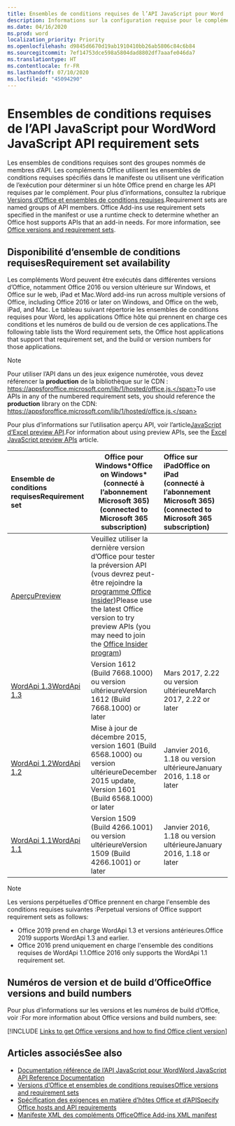 ```yaml
---
title: Ensembles de conditions requises de l’API JavaScript pour Word
description: Informations sur la configuration requise pour le complément Office sur les builds Word.
ms.date: 04/16/2020
ms.prod: word
localization_priority: Priority
ms.openlocfilehash: d9845d6670d19ab1910410bb26ab5806c84c6b84
ms.sourcegitcommit: 7ef14753dce598a5804dad8802df7aaafe046da7
ms.translationtype: HT
ms.contentlocale: fr-FR
ms.lasthandoff: 07/10/2020
ms.locfileid: "45094290"
---
```

# <a name="word-javascript-api-requirement-sets"></a><span data-ttu-id="e312f-103">Ensembles de conditions requises de l’API JavaScript pour Word</span><span class="sxs-lookup"><span data-stu-id="e312f-103">Word JavaScript API requirement sets</span></span>

<span data-ttu-id="e312f-p101">Les ensembles de conditions requises sont des groupes nommés de membres d’API. Les compléments Office utilisent les ensembles de conditions requises spécifiés dans le manifeste ou utilisent une vérification de l’exécution pour déterminer si un hôte Office prend en charge les API requises par le complément. Pour plus d’informations, consultez la rubrique [Versions d’Office et ensembles de conditions requises](../../develop/office-versions-and-requirement-sets.md).</span><span class="sxs-lookup"><span data-stu-id="e312f-p101">Requirement sets are named groups of API members. Office Add-ins use requirement sets specified in the manifest or use a runtime check to determine whether an Office host supports APIs that an add-in needs. For more information, see [Office versions and requirement sets](../../develop/office-versions-and-requirement-sets.md).</span></span>

## <a name="requirement-set-availability"></a><span data-ttu-id="e312f-107">Disponibilité d’ensemble de conditions requises</span><span class="sxs-lookup"><span data-stu-id="e312f-107">Requirement set availability</span></span>

<span data-ttu-id="e312f-108">Les compléments Word peuvent être exécutés dans différentes versions d’Office, notamment Office 2016 ou version ultérieure sur Windows, et Office sur le web, iPad et Mac.</span><span class="sxs-lookup"><span data-stu-id="e312f-108">Word add-ins run across multiple versions of Office, including Office 2016 or later on Windows, and Office on the web, iPad, and Mac.</span></span> <span data-ttu-id="e312f-109">Le tableau suivant répertorie les ensembles de conditions requises pour Word, les applications Office hôte qui prennent en charge ces conditions et les numéros de build ou de version de ces applications.</span><span class="sxs-lookup"><span data-stu-id="e312f-109">The following table lists the Word requirement sets, the Office host applications that support that requirement set, and the build or version numbers for those applications.</span></span>

> [!NOTE]
> <span data-ttu-id="e312f-110">Pour utiliser l’API dans un des jeux exigence numérotée, vous devez référencer la **production** de la bibliothèque sur le CDN : https://appsforoffice.microsoft.com/lib/1/hosted/office.js.</span><span class="sxs-lookup"><span data-stu-id="e312f-110">To use APIs in any of the numbered requirement sets, you should reference the **production** library on the CDN: https://appsforoffice.microsoft.com/lib/1/hosted/office.js.</span></span>
>
> <span data-ttu-id="e312f-111">Pour plus d’informations sur l’utilisation aperçu API, voir l’article[JavaScript d’Excel preview API](word-preview-apis.md).</span><span class="sxs-lookup"><span data-stu-id="e312f-111">For information about using preview APIs, see the [Excel JavaScript preview APIs](word-preview-apis.md) article.</span></span>

|  <span data-ttu-id="e312f-112">Ensemble de conditions requises</span><span class="sxs-lookup"><span data-stu-id="e312f-112">Requirement set</span></span>  |   <span data-ttu-id="e312f-113">Office pour Windows\*</span><span class="sxs-lookup"><span data-stu-id="e312f-113">Office on Windows\*</span></span><br><span data-ttu-id="e312f-114">(connecté à l’abonnement Microsoft 365)</span><span class="sxs-lookup"><span data-stu-id="e312f-114">(connected to Microsoft 365 subscription)</span></span>  |  <span data-ttu-id="e312f-115">Office sur iPad</span><span class="sxs-lookup"><span data-stu-id="e312f-115">Office on iPad</span></span><br><span data-ttu-id="e312f-116">(connecté à l’abonnement Microsoft 365)</span><span class="sxs-lookup"><span data-stu-id="e312f-116">(connected to Microsoft 365 subscription)</span></span>  |  <span data-ttu-id="e312f-117">Office sur Mac</span><span class="sxs-lookup"><span data-stu-id="e312f-117">Office on Mac</span></span><br><span data-ttu-id="e312f-118">(connecté à l’abonnement Microsoft 365)</span><span class="sxs-lookup"><span data-stu-id="e312f-118">(connected to Microsoft 365 subscription)</span></span>  | <span data-ttu-id="e312f-119">Office sur le web</span><span class="sxs-lookup"><span data-stu-id="e312f-119">Office on the web</span></span>  |
|:-----|-----|:-----|:-----|:-----|
| [<span data-ttu-id="e312f-120">Aperçu</span><span class="sxs-lookup"><span data-stu-id="e312f-120">Preview</span></span>](word-preview-apis.md) | <span data-ttu-id="e312f-121">Veuillez utiliser la dernière version d’Office pour tester la préversion API (vous devrez peut-être rejoindre la [programme Office Insider](https://insider.office.com))</span><span class="sxs-lookup"><span data-stu-id="e312f-121">Please use the latest Office version to try preview APIs (you may need to join the [Office Insider program](https://insider.office.com))</span></span> |
| [<span data-ttu-id="e312f-122">WordApi 1.3</span><span class="sxs-lookup"><span data-stu-id="e312f-122">WordApi 1.3</span></span>](word-api-1-3-requirement-set.md) | <span data-ttu-id="e312f-123">Version 1612 (Build 7668.1000) ou version ultérieure</span><span class="sxs-lookup"><span data-stu-id="e312f-123">Version 1612 (Build 7668.1000) or later</span></span>| <span data-ttu-id="e312f-124">Mars 2017, 2.22 ou version ultérieure</span><span class="sxs-lookup"><span data-stu-id="e312f-124">March 2017, 2.22 or later</span></span> | <span data-ttu-id="e312f-125">Mars 2017, 15.32 ou version ultérieure</span><span class="sxs-lookup"><span data-stu-id="e312f-125">March 2017, 15.32 or later</span></span>| <span data-ttu-id="e312f-126">Mars 2017</span><span class="sxs-lookup"><span data-stu-id="e312f-126">March 2017</span></span> |
| [<span data-ttu-id="e312f-127">WordApi 1.2</span><span class="sxs-lookup"><span data-stu-id="e312f-127">WordApi 1.2</span></span>](word-api-1-2-requirement-set.md) | <span data-ttu-id="e312f-128">Mise à jour de décembre 2015, version 1601 (Build 6568.1000) ou version ultérieure</span><span class="sxs-lookup"><span data-stu-id="e312f-128">December 2015 update, Version 1601 (Build 6568.1000) or later</span></span> | <span data-ttu-id="e312f-129">Janvier 2016, 1.18 ou version ultérieure</span><span class="sxs-lookup"><span data-stu-id="e312f-129">January 2016, 1.18 or later</span></span> | <span data-ttu-id="e312f-130">Janvier 2016, 15.19 ou version ultérieure</span><span class="sxs-lookup"><span data-stu-id="e312f-130">January 2016, 15.19 or later</span></span>| <span data-ttu-id="e312f-131">Septembre 2016</span><span class="sxs-lookup"><span data-stu-id="e312f-131">September 2016</span></span> |
| [<span data-ttu-id="e312f-132">WordApi 1.1</span><span class="sxs-lookup"><span data-stu-id="e312f-132">WordApi 1.1</span></span>](word-api-1-1-requirement-set.md) | <span data-ttu-id="e312f-133">Version 1509 (Build 4266.1001) ou version ultérieure</span><span class="sxs-lookup"><span data-stu-id="e312f-133">Version 1509 (Build 4266.1001) or later</span></span>| <span data-ttu-id="e312f-134">Janvier 2016, 1.18 ou version ultérieure</span><span class="sxs-lookup"><span data-stu-id="e312f-134">January 2016, 1.18 or later</span></span> | <span data-ttu-id="e312f-135">Janvier 2016, 15.19 ou version ultérieure</span><span class="sxs-lookup"><span data-stu-id="e312f-135">January 2016, 15.19 or later</span></span>| <span data-ttu-id="e312f-136">Septembre 2016</span><span class="sxs-lookup"><span data-stu-id="e312f-136">September 2016</span></span> |

> [!NOTE]
> <span data-ttu-id="e312f-137">Les versions perpétuelles d'Office prennent en charge l'ensemble des conditions requises suivantes :</span><span class="sxs-lookup"><span data-stu-id="e312f-137">Perpetual versions of Office support requirement sets as follows:</span></span>
>
> - <span data-ttu-id="e312f-138">Office 2019 prend en charge WordApi 1.3 et versions antérieures.</span><span class="sxs-lookup"><span data-stu-id="e312f-138">Office 2019 supports WordApi 1.3 and earlier.</span></span>
> - <span data-ttu-id="e312f-139">Office 2016 prend uniquement en charge l'ensemble des conditions requises de WordApi 1.1.</span><span class="sxs-lookup"><span data-stu-id="e312f-139">Office 2016 only supports the WordApi 1.1 requirement set.</span></span>

## <a name="office-versions-and-build-numbers"></a><span data-ttu-id="e312f-140">Numéros de version et de build d’Office</span><span class="sxs-lookup"><span data-stu-id="e312f-140">Office versions and build numbers</span></span>

<span data-ttu-id="e312f-141">Pour plus d’informations sur les versions et les numéros de build d’Office, voir :</span><span class="sxs-lookup"><span data-stu-id="e312f-141">For more information about Office versions and build numbers, see:</span></span>

[!INCLUDE [Links to get Office versions and how to find Office client version](../../includes/links-get-office-versions-builds.md)]

## <a name="see-also"></a><span data-ttu-id="e312f-142">Articles associés</span><span class="sxs-lookup"><span data-stu-id="e312f-142">See also</span></span>

- [<span data-ttu-id="e312f-143">Documentation référence de l’API JavaScript pour Word</span><span class="sxs-lookup"><span data-stu-id="e312f-143">Word JavaScript API Reference Documentation</span></span>](/javascript/api/word)
- [<span data-ttu-id="e312f-144">Versions d’Office et ensembles de conditions requises</span><span class="sxs-lookup"><span data-stu-id="e312f-144">Office versions and requirement sets</span></span>](../../develop/office-versions-and-requirement-sets.md)
- [<span data-ttu-id="e312f-145">Spécification des exigences en matière d’hôtes Office et d’API</span><span class="sxs-lookup"><span data-stu-id="e312f-145">Specify Office hosts and API requirements</span></span>](../../develop/specify-office-hosts-and-api-requirements.md)
- [<span data-ttu-id="e312f-146">Manifeste XML des compléments Office</span><span class="sxs-lookup"><span data-stu-id="e312f-146">Office Add-ins XML manifest</span></span>](../../develop/add-in-manifests.md)
